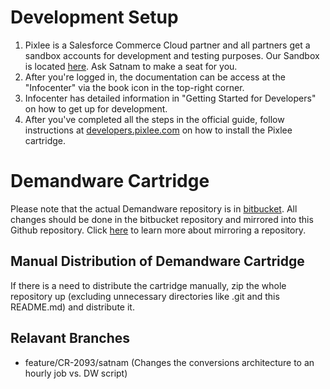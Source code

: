 **Development Setup**
=====================

1. Pixlee is a Salesforce Commerce Cloud partner and all partners get a sandbox accounts for development and testing purposes.
Our Sandbox is located [here](https://pixlee01-tech-prtnr-na01-dw.demandware.net/on/demandware.store/Sites-Site/default/ViewApplication-DisplayWelcomePage). Ask Satnam to make a seat for you.
3. After you're logged in, the documentation can be access at the "Infocenter" via the book icon in the top-right corner.
4. Infocenter has detailed information in "Getting Started for Developers" on how to get up for development.
5. After you've completed all the steps in the official guide, follow instructions at [developers.pixlee.com](https://developers.pixlee.com) on how to install the Pixlee cartridge.

**Demandware Cartridge**
=======================

Please note that the actual Demandware repository is in [bitbucket](https://bitbucket.org/demandware/link_pixlee). All changes should be done in the bitbucket repository and mirrored into this Github repository. Click [here](https://help.github.com/articles/duplicating-a-repository/) to learn more about mirroring a repository.

Manual Distribution of Demandware Cartridge
------------------------------------------

If there is a need to distribute the cartridge manually, zip the whole repository up (excluding unnecessary directories like .git and this README.md) and distribute it.

Relavant Branches
-----------------

- feature/CR-2093/satnam (Changes the conversions architecture to an hourly job vs. DW script)
